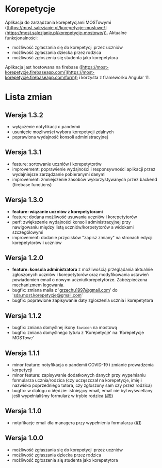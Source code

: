# Korepetycje

Aplikacja do zarządzania korepetycjami MOSTowymi ([https://most.salezjanie.pl/korepetycje-mostowe/](https://most.salezjanie.pl/korepetycje-mostowe/)). Aktualne funkcjonalności:

- możliwość zgłaszania się do korepetycji przez uczniów
- możliwość zgłaszania dziecka przez rodzica
- możliwość zgłoszenia się studenta jako korepetytora

Aplikacja jast hostowana na firebase ([https://most-korepetycje.firebaseapp.com/](https://most-korepetycje.firebaseapp.com/form)) i korzysta z frameworku Angular 11.

# Lista zmian

## Wersja 1.3.2

- wyłączenie notyfikacji o pandemii
- usunięcie możliwości wyboru korepetycji zdalnych
- poprawiona wydajność konsoli administracyjnej

## Wersja 1.3.1

- feature: sortowanie uczniów i korepetytorów
- improvement: poprawienie wydajności i responsywności aplikacji przez wydajniejsze zarządzanie pobieranymi danymi
- improvement: zmniejszenie zasobów wykorzystywanych przez backend (firebase functions)

## Wersja 1.3.0

- **feature: wiązanie uczniów z korepetytorami**
- feature: dodana możliwość usuwania uczniów i korepetytorów
- perf: zwiększenie wydajności konsoli administracyjnej przy nawigowaniu między listą uczniów/korpetytorów a widokami szczegółowymi
- improvement: dodanie przycisków "zapisz zmiany" na stronach edycji korepetytorów i uczniów

## Wersja 1.2.0

- **feature: konsola administratora** z możliwością przeglądania aktualnie zgłoszonych uczniów i korepetytorów oraz modyfikowania ustawień powiadomień email o nowym uczniu/korepetytorze. Zabezpieczona mechanizmem logowania.
- bugfix: zmiana maila z 'grzechu1997@gmail.com' do 'sda.most.korepetycje@gmail.com'
- bugfix: poprawione zapisywanie daty zgłoszenia ucznia i korepetytora

## Wersja 1.1.2

- bugfix: zmiana domyślnej ikony `favicon` na mostową
- bugfix: zmiana domyślnego tytułu z 'Korepetycje' na 'Korepetycje MOSTowe'

## Wersja 1.1.1

- minor feature: notyfikacja o pandemii COVID-19 i zmianie prowadzenia korpetycji
- minor feature: zapisywanie dodatkowych danych przy wypełnianiu formularza ucznia/rodzica (czy uczęszczał na korepetycje, imię i nazwisko poprzedniego tutora, czy zgłoszony sam czy przez rodzica)
- bugfix: w dialogu o błędzie: istniejący email, email nie był wyświetlany jeśli wypełnialiśmy formularz w trybie rodzica ([#9](https://github.com/tao24/korepetycje/issues/9))

## Wersja 1.1.0

- notyfikacje email dla managera przy wypełnieniu formularza ([#1](https://github.com/tao24/korepetycje/issues/1))

## Wersja 1.0.0

- możliwość zgłaszania się do korepetycji przez uczniów
- możliwość zgłaszania dziecka przez rodzica
- możliwość zgłoszenia się studenta jako korepetytora
